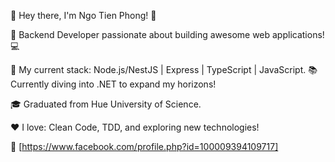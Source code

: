 👋  Hey there, I'm Ngo Tien Phong! 👋

🚀  Backend Developer passionate about building awesome web applications! 💻

💪  My current stack:  Node.js/NestJS | Express | TypeScript | JavaScript.
📚  Currently diving into .NET  to expand my horizons! 

🎓  Graduated from Hue University of Science.

❤️  I love:  Clean Code,  TDD,  and exploring new technologies! 

🔗  [https://www.facebook.com/profile.php?id=100009394109717]
